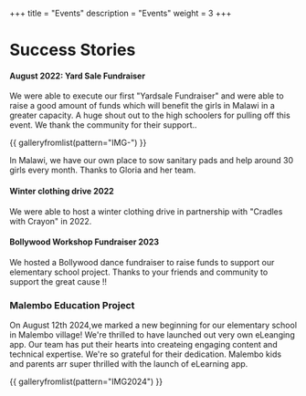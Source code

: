 +++
title = "Events"
description = "Events"
weight = 3
+++


# Success Stories
#### August 2022: Yard Sale Fundraiser
We were able to execute our first "Yardsale Fundraiser" and were able to raise a good amount of funds which will benefit the girls in Malawi in a greater capacity. A huge shout out to the high schoolers for pulling off this event. We thank the community for their support..


{{ galleryfromlist(pattern="IMG-") }}

In Malawi, we have our own place to sow sanitary pads and help around 30 girls every month. Thanks to Gloria and her team.

#### Winter clothing drive 2022
We were able to host a winter clothing drive in partnership with "Cradles with Crayon" in 2022.


#### Bollywood Workshop Fundraiser 2023
We hosted a Bollywood dance fundraiser to raise funds to support our elementary school project. Thanks to your friends and community to support the great cause !!

### Malembo Education Project
On August 12th 2024,we marked a new beginning for our elementary school in Malembo village! We're thrilled to have launched out very own eLeanging app. Our team has put their hearts into createing engaging content and technical expertise. We're so grateful for their dedication.
Malembo kids and parents arr super thrilled with the launch of eLearning app.

{{ galleryfromlist(pattern="IMG2024") }}
